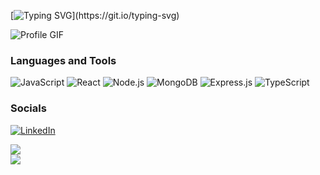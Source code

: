 [![Typing SVG](https://readme-typing-svg.demolab.com?font=Fira+Code&pause=1000&color=1E00F7&width=720&lines=Hi%2C+I'm+Vinay+Yadav.++A+MERN+Stack+Developer.)](https://git.io/typing-svg)

![Profile GIF](https://user-images.githubusercontent.com/89845641/220167426-0c5f630e-6d56-4617-9775-71c2bd025b4f.gif)

### **Languages and Tools**
![JavaScript](https://img.shields.io/badge/javascript-%23323330.svg?style=for-the-badge&logo=javascript&logoColor=%23F7DF1E)
![React](https://img.shields.io/badge/react-%2320232a.svg?style=for-the-badge&logo=react&logoColor=%2361DAFB)
![Node.js](https://img.shields.io/badge/node.js-%2343853D.svg?style=for-the-badge&logo=node.js&logoColor=white)
![MongoDB](https://img.shields.io/badge/MongoDB-%234ea94b.svg?style=for-the-badge&logo=mongodb&logoColor=white)
![Express.js](https://img.shields.io/badge/Express.js-%23404d59.svg?style=for-the-badge&logo=express&logoColor=%2361DAFB)
![TypeScript](https://img.shields.io/badge/typescript-%23007ACC.svg?style=for-the-badge&logo=typescript&logoColor=white)

### **Socials**
[![LinkedIn](https://img.shields.io/badge/-LinkedIn-090909?style=for-the-badge&logo=linkedin&logoColor=007BB6)](https://www.linkedin.com/in/itsvinayadav/)

![](https://github-profile-summary-cards.vercel.app/api/cards/stats?username=itsdev-vy&theme=github_dark)  
![](https://komarev.com/ghpvc/?username=itsdev-vy)

